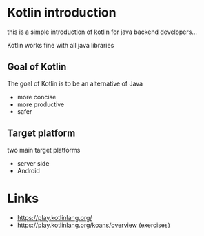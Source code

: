 # Kotlin introduction

this is a simple introduction of kotlin for java backend developers...

Kotlin works fine with all java libraries

## Goal of Kotlin
The goal of Kotlin is to be an alternative of Java 
* more concise
* more productive
* safer

## Target platform
two main target platforms
* server side
* Android

# Links
* https://play.kotlinlang.org/ 
* https://play.kotlinlang.org/koans/overview (exercises)
